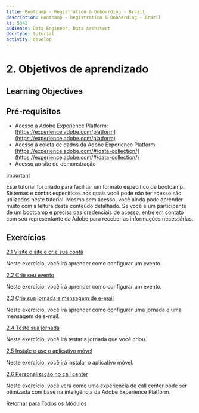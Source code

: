 ```yaml
---
title: Bootcamp - Registration & Onboarding - Brazil
description: Bootcamp - Registration & Onboarding - Brazil
kt: 5342
audience: Data Engineer, Data Architect
doc-type: tutorial
activity: develop
---
```

# 2. Objetivos de aprendizado 

## Learning Objectives

## Pré-requisitos 

- Acesso à Adobe Experience Platform: [https://experience.adobe.com/platform](https://experience.adobe.com/platform)
- Acesso à coleta de dados da Adobe Experience Platform: [https://experience.adobe.com/#/data-collection/](https://experience.adobe.com/#/data-collection/)
- Acesso ao site de demonstração 

>[!IMPORTANT]
>
>Este tutorial foi criado para facilitar um formato específico de bootcamp. Sistemas e contas específicos aos quais você pode não ter acesso são utilizados neste tutorial. Mesmo sem acesso, você ainda pode aprender muito com a leitura deste conteúdo detalhado. Se você é um participante de um bootcamp e precisa das credenciais de acesso, entre em contato com seu representante da Adobe para receber as informações necessárias.

## Exercícios

[2.1 Visite o site e crie sua conta](./ex1.md)

Neste exercício, você irá aprender como configurar um evento.

[2.2 Crie seu evento](./ex2.md)

Neste exercício, você irá aprender como configurar um evento.

[2.3 Crie sua jornada e mensagem de e-mail](./ex3.md)

Neste exercício, você irá aprender como configurar uma jornada e uma mensagem de e-mail.

[2.4 Teste sua jornada](./ex4.md)

Neste exercício, você irá testar a jornada que você criou.

[2.5 Instale e use o aplicativo móvel](./ex5.md)

Neste exercício, você irá instalar o aplicativo móvel. 

[2.6 Personalização no call center](./ex6.md)

Neste exercício, você verá como uma experiência de call center pode ser otimizada com base na inteligência da Adobe Experience Platform. 

[Retornar para Todos os Módulos](../../overview.md)
